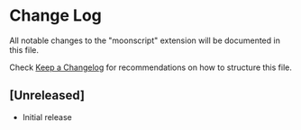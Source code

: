 # Change Log
All notable changes to the "moonscript" extension will be documented in this file.

Check [Keep a Changelog](http://keepachangelog.com/) for recommendations on how to structure this file.

## [Unreleased]
- Initial release